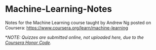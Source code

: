 # Machine-Learning-Notes

Notes for the Machine Learning course taught by Andrew Ng posted on Coursera: https://www.coursera.org/learn/machine-learning


**NOTE: Quizzes are submitted online, not uploaded here, due to the [Coursera Honor Code](https://www.coursera.support/s/article/209818863-Coursera-Honor-Code).*